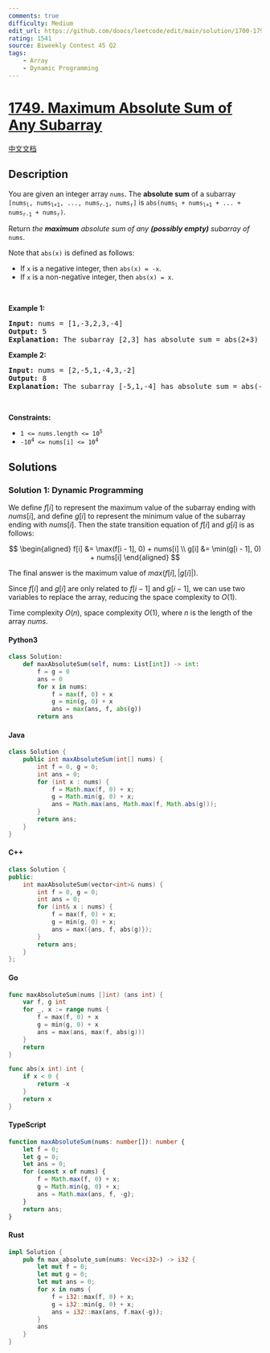 ```yaml
---
comments: true
difficulty: Medium
edit_url: https://github.com/doocs/leetcode/edit/main/solution/1700-1799/1749.Maximum%20Absolute%20Sum%20of%20Any%20Subarray/README_EN.md
rating: 1541
source: Biweekly Contest 45 Q2
tags:
    - Array
    - Dynamic Programming
---
```


<!-- problem:start -->

# [1749. Maximum Absolute Sum of Any Subarray](https://leetcode.com/problems/maximum-absolute-sum-of-any-subarray)

[中文文档](/solution/1700-1799/1749.Maximum%20Absolute%20Sum%20of%20Any%20Subarray/README.md)

## Description

<!-- description:start -->

<p>You are given an integer array <code>nums</code>. The <strong>absolute sum</strong> of a subarray <code>[nums<sub>l</sub>, nums<sub>l+1</sub>, ..., nums<sub>r-1</sub>, nums<sub>r</sub>]</code> is <code>abs(nums<sub>l</sub> + nums<sub>l+1</sub> + ... + nums<sub>r-1</sub> + nums<sub>r</sub>)</code>.</p>

<p>Return <em>the <strong>maximum</strong> absolute sum of any <strong>(possibly empty)</strong> subarray of </em><code>nums</code>.</p>

<p>Note that <code>abs(x)</code> is defined as follows:</p>

<ul>
	<li>If <code>x</code> is a negative integer, then <code>abs(x) = -x</code>.</li>
	<li>If <code>x</code> is a non-negative integer, then <code>abs(x) = x</code>.</li>
</ul>

<p>&nbsp;</p>
<p><strong class="example">Example 1:</strong></p>

<pre>
<strong>Input:</strong> nums = [1,-3,2,3,-4]
<strong>Output:</strong> 5
<strong>Explanation:</strong> The subarray [2,3] has absolute sum = abs(2+3) = abs(5) = 5.
</pre>

<p><strong class="example">Example 2:</strong></p>

<pre>
<strong>Input:</strong> nums = [2,-5,1,-4,3,-2]
<strong>Output:</strong> 8
<strong>Explanation:</strong> The subarray [-5,1,-4] has absolute sum = abs(-5+1-4) = abs(-8) = 8.
</pre>

<p>&nbsp;</p>
<p><strong>Constraints:</strong></p>

<ul>
	<li><code>1 &lt;= nums.length &lt;= 10<sup>5</sup></code></li>
	<li><code>-10<sup>4</sup> &lt;= nums[i] &lt;= 10<sup>4</sup></code></li>
</ul>

<!-- description:end -->

## Solutions

<!-- solution:start -->

### Solution 1: Dynamic Programming

We define $f[i]$ to represent the maximum value of the subarray ending with $nums[i]$, and define $g[i]$ to represent the minimum value of the subarray ending with $nums[i]$. Then the state transition equation of $f[i]$ and $g[i]$ is as follows:

$$
\begin{aligned}
f[i] &= \max(f[i - 1], 0) + nums[i] \\
g[i] &= \min(g[i - 1], 0) + nums[i]
\end{aligned}
$$

The final answer is the maximum value of $max(f[i], |g[i]|)$.

Since $f[i]$ and $g[i]$ are only related to $f[i - 1]$ and $g[i - 1]$, we can use two variables to replace the array, reducing the space complexity to $O(1)$.

Time complexity $O(n)$, space complexity $O(1)$, where $n$ is the length of the array $nums$.

<!-- tabs:start -->

#### Python3

```python
class Solution:
    def maxAbsoluteSum(self, nums: List[int]) -> int:
        f = g = 0
        ans = 0
        for x in nums:
            f = max(f, 0) + x
            g = min(g, 0) + x
            ans = max(ans, f, abs(g))
        return ans
```

#### Java

```java
class Solution {
    public int maxAbsoluteSum(int[] nums) {
        int f = 0, g = 0;
        int ans = 0;
        for (int x : nums) {
            f = Math.max(f, 0) + x;
            g = Math.min(g, 0) + x;
            ans = Math.max(ans, Math.max(f, Math.abs(g)));
        }
        return ans;
    }
}
```

#### C++

```cpp
class Solution {
public:
    int maxAbsoluteSum(vector<int>& nums) {
        int f = 0, g = 0;
        int ans = 0;
        for (int& x : nums) {
            f = max(f, 0) + x;
            g = min(g, 0) + x;
            ans = max({ans, f, abs(g)});
        }
        return ans;
    }
};
```

#### Go

```go
func maxAbsoluteSum(nums []int) (ans int) {
	var f, g int
	for _, x := range nums {
		f = max(f, 0) + x
		g = min(g, 0) + x
		ans = max(ans, max(f, abs(g)))
	}
	return
}

func abs(x int) int {
	if x < 0 {
		return -x
	}
	return x
}
```

#### TypeScript

```ts
function maxAbsoluteSum(nums: number[]): number {
    let f = 0;
    let g = 0;
    let ans = 0;
    for (const x of nums) {
        f = Math.max(f, 0) + x;
        g = Math.min(g, 0) + x;
        ans = Math.max(ans, f, -g);
    }
    return ans;
}
```

#### Rust

```rust
impl Solution {
    pub fn max_absolute_sum(nums: Vec<i32>) -> i32 {
        let mut f = 0;
        let mut g = 0;
        let mut ans = 0;
        for x in nums {
            f = i32::max(f, 0) + x;
            g = i32::min(g, 0) + x;
            ans = i32::max(ans, f.max(-g));
        }
        ans
    }
}
```

<!-- tabs:end -->

<!-- solution:end -->

<!-- problem:end -->
